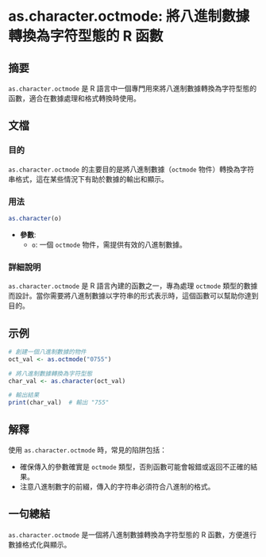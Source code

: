 <!--
Meta Description: # as.character.octmode: 將八進制數據轉換為字符型態的 R 函數 ## 摘要 `as.character.octmode` 是 R 語言中一個專門用來將八進制數據轉換為字符型態的函數，適合在數據處理和格式轉換時使用。 ## 文檔 ### 目的 `as.character.oct...
Meta Keywords: octmode, character, oct_val, char_val, 將八進制數據轉換為字符型態的
-->

# as.character.octmode: 將八進制數據轉換為字符型態的 R 函數

## 摘要
`as.character.octmode` 是 R 語言中一個專門用來將八進制數據轉換為字符型態的函數，適合在數據處理和格式轉換時使用。

## 文檔
### 目的
`as.character.octmode` 的主要目的是將八進制數據（`octmode` 物件）轉換為字符串格式，這在某些情況下有助於數據的輸出和顯示。

### 用法
```R
as.character(o)
```
- **參數**:
  - `o`: 一個 `octmode` 物件，需提供有效的八進制數據。

### 詳細說明
`as.character.octmode` 是 R 語言內建的函數之一，專為處理 `octmode` 類型的數據而設計。當你需要將八進制數據以字符串的形式表示時，這個函數可以幫助你達到目的。

## 示例
```R
# 創建一個八進制數據的物件
oct_val <- as.octmode("0755")

# 將八進制數據轉換為字符型態
char_val <- as.character(oct_val)

# 輸出結果
print(char_val)  # 輸出 "755"
```

## 解釋
使用 `as.character.octmode` 時，常見的陷阱包括：
- 確保傳入的參數確實是 `octmode` 類型，否則函數可能會報錯或返回不正確的結果。
- 注意八進制數字的前綴，傳入的字符串必須符合八進制的格式。

## 一句總結
`as.character.octmode` 是一個將八進制數據轉換為字符型態的 R 函數，方便進行數據格式化與顯示。